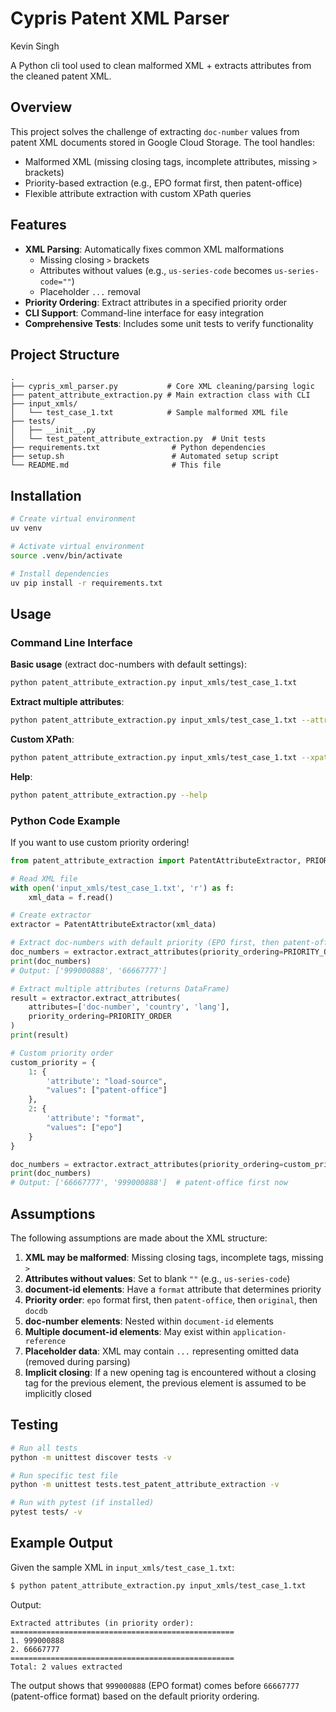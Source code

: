 # Cypris Patent XML Parser

Kevin Singh

A Python cli tool used to clean malformed XML + extracts attributes from the cleaned patent XML. 


## Overview

This project solves the challenge of extracting `doc-number` values from patent XML documents stored in Google Cloud Storage. The tool handles:
- Malformed XML (missing closing tags, incomplete attributes, missing `>` brackets)
- Priority-based extraction (e.g., EPO format first, then patent-office)
- Flexible attribute extraction with custom XPath queries

## Features

- **XML Parsing**: Automatically fixes common XML malformations
  - Missing closing `>` brackets
  - Attributes without values (e.g., `us-series-code` becomes `us-series-code=""`)
  - Placeholder `...` removal
- **Priority Ordering**: Extract attributes in a specified priority order
- **CLI Support**: Command-line interface for easy integration
- **Comprehensive Tests**: Includes some unit tests to verify functionality

## Project Structure

```
.
├── cypris_xml_parser.py           # Core XML cleaning/parsing logic
├── patent_attribute_extraction.py # Main extraction class with CLI
├── input_xmls/
│   └── test_case_1.txt            # Sample malformed XML file
├── tests/
│   ├── __init__.py
│   └── test_patent_attribute_extraction.py  # Unit tests
├── requirements.txt                # Python dependencies
├── setup.sh                        # Automated setup script
└── README.md                       # This file
```

## Installation

```bash
# Create virtual environment
uv venv

# Activate virtual environment
source .venv/bin/activate

# Install dependencies
uv pip install -r requirements.txt
```

## Usage

### Command Line Interface

**Basic usage** (extract doc-numbers with default settings):
```bash
python patent_attribute_extraction.py input_xmls/test_case_1.txt
```

**Extract multiple attributes**:
```bash
python patent_attribute_extraction.py input_xmls/test_case_1.txt --attributes doc-number country lang
```

**Custom XPath**:
```bash
python patent_attribute_extraction.py input_xmls/test_case_1.txt --xpath './/document-id[@format="epo"]'
```

**Help**:
```bash
python patent_attribute_extraction.py --help
```

### Python Code Example

If you want to use custom priority ordering!

```python
from patent_attribute_extraction import PatentAttributeExtractor, PRIORITY_ORDER

# Read XML file
with open('input_xmls/test_case_1.txt', 'r') as f:
    xml_data = f.read()

# Create extractor
extractor = PatentAttributeExtractor(xml_data)

# Extract doc-numbers with default priority (EPO first, then patent-office)
doc_numbers = extractor.extract_attributes(priority_ordering=PRIORITY_ORDER)
print(doc_numbers)
# Output: ['999000888', '66667777']

# Extract multiple attributes (returns DataFrame)
result = extractor.extract_attributes(
    attributes=['doc-number', 'country', 'lang'],
    priority_ordering=PRIORITY_ORDER
)
print(result)

# Custom priority order
custom_priority = {
    1: {
        'attribute': "load-source",
        "values": ["patent-office"]
    },
    2: {
        'attribute': "format",
        "values": ["epo"]
    }
}

doc_numbers = extractor.extract_attributes(priority_ordering=custom_priority)
print(doc_numbers)
# Output: ['66667777', '999000888']  # patent-office first now
```

## Assumptions

The following assumptions are made about the XML structure:

1. **XML may be malformed**: Missing closing tags, incomplete tags, missing `>`
2. **Attributes without values**: Set to blank `""` (e.g., `us-series-code`)
3. **document-id elements**: Have a `format` attribute that determines priority
4. **Priority order**: `epo` format first, then `patent-office`, then `original`, then `docdb`
5. **doc-number elements**: Nested within `document-id` elements
6. **Multiple document-id elements**: May exist within `application-reference`
7. **Placeholder data**: XML may contain `...` representing omitted data (removed during parsing)
8. **Implicit closing**: If a new opening tag is encountered without a closing tag for the previous element, the previous element is assumed to be implicitly closed

## Testing

```bash
# Run all tests
python -m unittest discover tests -v

# Run specific test file
python -m unittest tests.test_patent_attribute_extraction -v

# Run with pytest (if installed)
pytest tests/ -v
```

## Example Output

Given the sample XML in `input_xmls/test_case_1.txt`:

```bash
$ python patent_attribute_extraction.py input_xmls/test_case_1.txt
```

Output:
```
Extracted attributes (in priority order):
==================================================
1. 999000888
2. 66667777
==================================================
Total: 2 values extracted
```

The output shows that `999000888` (EPO format) comes before `66667777` (patent-office format) based on the default priority ordering.
